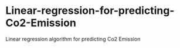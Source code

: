 # Linear-regression-for-predicting-Co2-Emission
Linear regression  algorithm for predicting Co2 Emission
